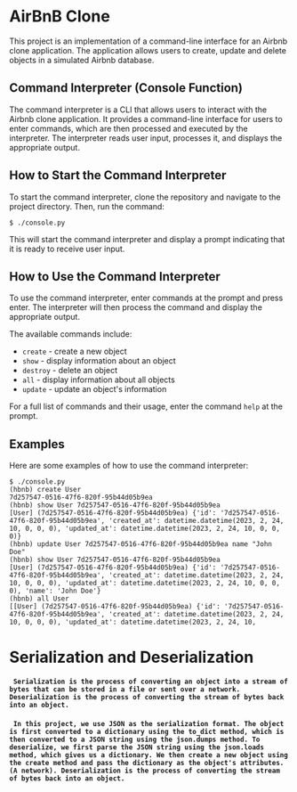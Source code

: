 # AirBnB Clone

This project is an implementation of a command-line interface for an Airbnb clone application. The application allows users to create, update and delete objects in a simulated Airbnb database.

## Command Interpreter (Console Function)

The command interpreter is a CLI that allows users to interact with the Airbnb clone application. It provides a command-line interface for users to enter commands, which are then processed and executed by the interpreter. The interpreter reads user input, processes it, and displays the appropriate output.

## How to Start the Command Interpreter

To start the command interpreter, clone the repository and navigate to the project directory. Then, run the command:
```
$ ./console.py
```
This will start the command interpreter and display a prompt indicating that it is ready to receive user input.

## How to Use the Command Interpreter

To use the command interpreter, enter commands at the prompt and press enter. The interpreter will then process the command and display the appropriate output.

The available commands include:

- `create` - create a new object
- `show` - display information about an object
- `destroy` - delete an object
- `all` - display information about all objects
- `update` - update an object's information

For a full list of commands and their usage, enter the command `help` at the prompt.

## Examples

Here are some examples of how to use the command interpreter:
```
$ ./console.py
(hbnb) create User
7d257547-0516-47f6-820f-95b44d05b9ea
(hbnb) show User 7d257547-0516-47f6-820f-95b44d05b9ea
[User] (7d257547-0516-47f6-820f-95b44d05b9ea) {'id': '7d257547-0516-47f6-820f-95b44d05b9ea', 'created_at': datetime.datetime(2023, 2, 24, 10, 0, 0, 0), 'updated_at': datetime.datetime(2023, 2, 24, 10, 0, 0, 0)}
(hbnb) update User 7d257547-0516-47f6-820f-95b44d05b9ea name "John Doe"
(hbnb) show User 7d257547-0516-47f6-820f-95b44d05b9ea
[User] (7d257547-0516-47f6-820f-95b44d05b9ea) {'id': '7d257547-0516-47f6-820f-95b44d05b9ea', 'created_at': datetime.datetime(2023, 2, 24, 10, 0, 0, 0), 'updated_at': datetime.datetime(2023, 2, 24, 10, 0, 0, 0), 'name': 'John Doe'}
(hbnb) all User
[[User] (7d257547-0516-47f6-820f-95b44d05b9ea) {'id': '7d257547-0516-47f6-820f-95b44d05b9ea', 'created_at': datetime.datetime(2023, 2, 24, 10, 0, 0, 0), 'updated_at': datetime.datetime(2023, 2, 24, 10,
```
# Serialization and Deserialization
#### ` Serialization is the process of converting an object into a stream of bytes that can be stored in a file or sent over a network. Deserialization is the process of converting the stream of bytes back into an object.`

#### ` In this project, we use JSON as the serialization format. The object is first converted to a dictionary using the to_dict method, which is then converted to a JSON string using the json.dumps method. To deserialize, we first parse the JSON string using the json.loads method, which gives us a dictionary. We then create a new object using the create method and pass the dictionary as the object's attributes. (A network). Deserialization is the process of converting the stream of bytes back into an object.`
